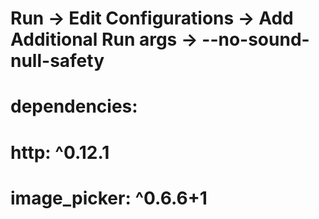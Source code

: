 # Run → Edit Configurations → Add Additional Run args → --no-sound-null-safety

# dependencies:
#     http: ^0.12.1
#     image_picker: ^0.6.6+1
